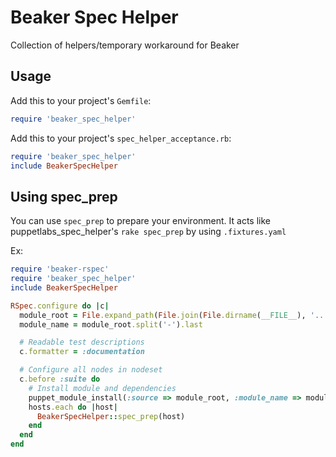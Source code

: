 Beaker Spec Helper
==================

Collection of helpers/temporary workaround for Beaker

Usage
-----

Add this to your project's `Gemfile`:

```ruby
require 'beaker_spec_helper'
```

Add this to your project's `spec_helper_acceptance.rb`:

```ruby
require 'beaker_spec_helper'
include BeakerSpecHelper
```

Using spec_prep
---------------

You can use `spec_prep` to prepare your environment.
It acts like puppetlabs_spec_helper's `rake spec_prep` by using `.fixtures.yaml`

Ex:

```ruby
require 'beaker-rspec'
require 'beaker_spec_helper'
include BeakerSpecHelper

RSpec.configure do |c|
  module_root = File.expand_path(File.join(File.dirname(__FILE__), '..'))
  module_name = module_root.split('-').last

  # Readable test descriptions
  c.formatter = :documentation

  # Configure all nodes in nodeset
  c.before :suite do
    # Install module and dependencies
    puppet_module_install(:source => module_root, :module_name => module_name)
    hosts.each do |host|
      BeakerSpecHelper::spec_prep(host)
    end
  end
end
```
